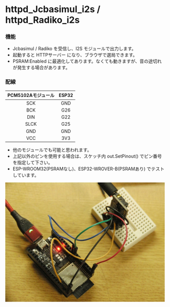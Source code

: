 # httpd_Jcbasimul_i2s / httpd_Radiko_i2s

### 機能
- Jcbasimul / Radiko を受信し、I2S モジュールで出力します。
- 起動すると HTTPサーバー になり、ブラウザで選局できます。
- PSRAM:Enabled に最適化してあります。なくても動きますが、音の途切れが発生する場合があります。

### 配線

|PCM5102Aモジュール|ESP32|
|:----:|:----:|
|SCK|GND|
|BCK|G26|
|DIN|G22|
|SLCK|G25|
|GND|GND|
|VCC|3V3|

- 他のモジュールでも可能と思われます。
- 上記以外のピンを使用する場合は、スケッチ内 out.SetPinout() でピン番号を指定して下さい。
- ESP-WROOM32(PSRAMなし)、ESP32-WROVER-B(PSRAMあり) でテストしています。

![image1](/docs/i2s.JPG)

